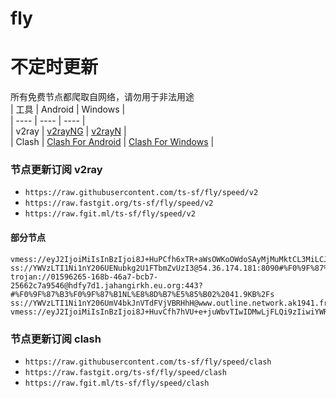 # fly
# 不定时更新
所有免费节点都爬取自网络，请勿用于非法用途  
|  工具  | Android  | Windows  |  
|  ----  | ----   | ----  |  
| v2ray  | [v2rayNG](https://github.com/2dust/v2rayNG/releases) | [v2rayN](https://github.com/2dust/v2rayN/releases) |  
| Clash  | [Clash For Android](https://github.com/Kr328/ClashForAndroid/releases) | [Clash For Windows](https://github.com/Fndroid/clash_for_windows_pkg/releases) | 
  
### 节点更新订阅  v2ray
- `https://raw.githubusercontent.com/ts-sf/fly/speed/v2`  
- `https://raw.fastgit.org/ts-sf/fly/speed/v2`  
- `https://raw.fgit.ml/ts-sf/fly/speed/v2`  
#### 部分节点  
``` 
vmess://eyJ2IjoiMiIsInBzIjoi8J+HuPCfh6xTR+aWsOWKoOWdoSAyMjMuMktCL3MiLCJhZGQiOiJzaTRjby4wOXZwbi5jb20iLCJwb3J0IjoiODAiLCJpZCI6IjAzNGY3ZTg4LTU2MWEtNGZiOS1iOTE3LTRhYjMzNDNiNjc1NSIsImFpZCI6IjAiLCJzY3kiOiJhdXRvIiwibmV0Ijoid3MiLCJ0eXBlIjoibm9uZSIsImhvc3QiOiJzaTRjby4wOXZwbi5jb20iLCJwYXRoIjoiL3ZtZXNzLyIsInRscyI6IiIsInNuaSI6InNpNGNvLjA5dnBuLmNvbSIsInRlc3RfbmFtZSI6IlNH5paw5Yqg5Z2hIn0=
ss://YWVzLTI1Ni1nY206UENubkg2U1FTbmZvUzI3@54.36.174.181:8090#%F0%9F%87%AB%F0%9F%87%B7FR%E6%B3%95%E5%9B%BD2%20195.5KB%2Fs
trojan://01596265-168b-46a7-bcb7-25662c7a9546@hdfy7d1.jahangirkh.eu.org:443?#%F0%9F%87%B3%F0%9F%87%B1NL%E8%8D%B7%E5%85%B02%2041.9KB%2Fs
ss://YWVzLTI1Ni1nY206UmV4bkJnVTdFVjVBRHhH@www.outline.network.ak1941.fr8678825324247b8176d59f83c30bd94d23d2e3ac5cd4a743bkwqeikvdyufr.cyou:7001#%F0%9F%87%AB%F0%9F%87%B7FR%E6%B3%95%E5%9B%BD3%20204.9KB%2Fs
vmess://eyJ2IjoiMiIsInBzIjoi8J+HuvCfh7hVU+e+juWbvTIwIDMwLjFLQi9zIiwiYWRkIjoiMTY3LjgyLjg2LjE5NCIsInBvcnQiOiI4MCIsImlkIjoiMzNlMTEzMjYtYTgzZC00MzlhLTgwMzYtNDJhNWJiM2Q2NjRiIiwiYWlkIjoiMCIsInNjeSI6ImF1dG8iLCJuZXQiOiJ3cyIsInR5cGUiOiJub25lIiwiaG9zdCI6Im5paGFveWF1czMuY29tIiwicGF0aCI6Ii9jY3R2MTMvaGQubTN1OCIsInRscyI6IiIsInNuaSI6IiIsInRlc3RfbmFtZSI6IlVT576O5Zu9MjAifQ==
```
### 节点更新订阅  clash
- `https://raw.githubusercontent.com/ts-sf/fly/speed/clash`  
- `https://raw.fastgit.org/ts-sf/fly/speed/clash`  
- `https://raw.fgit.ml/ts-sf/fly/speed/clash`  


